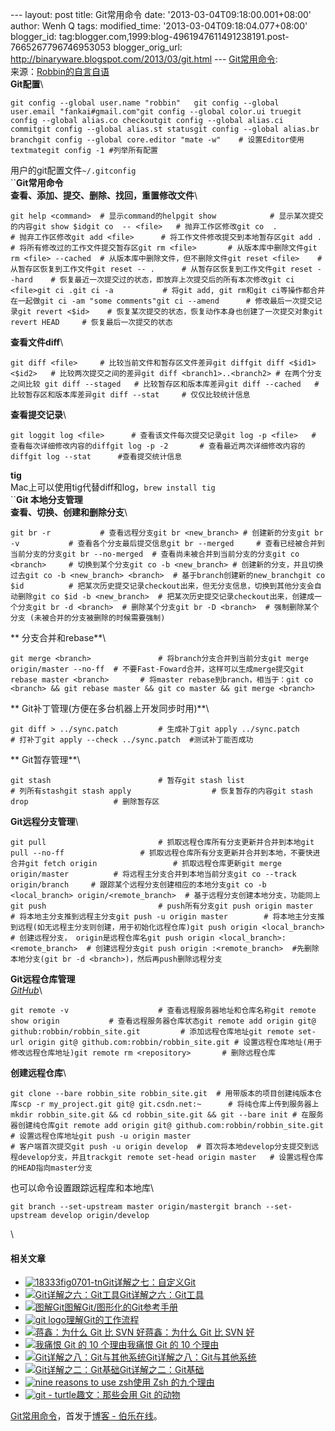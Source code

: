 --- layout: post title: Git常用命令 date:
'2013-03-04T09:18:00.001+08:00' author: Wenh Q tags: modified\_time:
'2013-03-04T09:18:04.077+08:00' blogger\_id:
tag:blogger.com,1999:blog-4961947611491238191.post-7665267796746953053
blogger\_orig\_url: http://binaryware.blogspot.com/2013/03/git.html ---
[Git常用命令](http://blog.jobbole.com/34503/?utm_source=rss&utm_medium=rss&utm_campaign=git%25e5%25b8%25b8%25e7%2594%25a8%25e5%2591%25bd%25e4%25bb%25a4):
\
来源：[Robbin的自言自语](http://robbinfan.com/blog/34/git-common-command)\
**Git配置**\

    git config --global user.name "robbin"   git config --global user.email "fankai#gmail.com"git config --global color.ui truegit config --global alias.co checkoutgit config --global alias.ci commitgit config --global alias.st statusgit config --global alias.br branchgit config --global core.editor "mate -w"    # 设置Editor使用textmategit config -1 #列举所有配置

用户的git配置文件`~/.gitconfig`\
``**Git常用命令**\
**查看、添加、提交、删除、找回，重置修改文件**\

    git help <command>  # 显示command的helpgit show            # 显示某次提交的内容git show $idgit co  -- <file>   # 抛弃工作区修改git co  .           # 抛弃工作区修改git add <file>      # 将工作文件修改提交到本地暂存区git add .           # 将所有修改过的工作文件提交暂存区git rm <file>       # 从版本库中删除文件git rm <file> --cached  # 从版本库中删除文件，但不删除文件git reset <file>    # 从暂存区恢复到工作文件git reset -- .      # 从暂存区恢复到工作文件git reset --hard    # 恢复最近一次提交过的状态，即放弃上次提交后的所有本次修改git ci <file>git ci .git ci -a           # 将git add, git rm和git ci等操作都合并在一起做git ci -am "some comments"git ci --amend      # 修改最后一次提交记录git revert <$id>    # 恢复某次提交的状态，恢复动作本身也创建了一次提交对象git revert HEAD     # 恢复最后一次提交的状态

**查看文件diff**\

    git diff <file>     # 比较当前文件和暂存区文件差异git diffgit diff <$id1> <$id2>   # 比较两次提交之间的差异git diff <branch1>..<branch2> # 在两个分支之间比较 git diff --staged   # 比较暂存区和版本库差异git diff --cached   # 比较暂存区和版本库差异git diff --stat     # 仅仅比较统计信息

**查看提交记录**\

    git loggit log <file>      # 查看该文件每次提交记录git log -p <file>   # 查看每次详细修改内容的diffgit log -p -2       # 查看最近两次详细修改内容的diffgit log --stat      #查看提交统计信息

**tig**\
Mac上可以使用tig代替diff和log，`brew install tig`\
``**Git 本地分支管理**\
**查看、切换、创建和删除分支**\

    git br -r           # 查看远程分支git br <new_branch> # 创建新的分支git br -v           # 查看各个分支最后提交信息git br --merged     # 查看已经被合并到当前分支的分支git br --no-merged  # 查看尚未被合并到当前分支的分支git co <branch>     # 切换到某个分支git co -b <new_branch> # 创建新的分支，并且切换过去git co -b <new_branch> <branch>  # 基于branch创建新的new_branchgit co $id          # 把某次历史提交记录checkout出来，但无分支信息，切换到其他分支会自动删除git co $id -b <new_branch>  # 把某次历史提交记录checkout出来，创建成一个分支git br -d <branch>  # 删除某个分支git br -D <branch>  # 强制删除某个分支 (未被合并的分支被删除的时候需要强制)

** 分支合并和rebase**\

    git merge <branch>               # 将branch分支合并到当前分支git merge origin/master --no-ff  # 不要Fast-Foward合并，这样可以生成merge提交git rebase master <branch>       # 将master rebase到branch，相当于：git co <branch> && git rebase master && git co master && git merge <branch>

** Git补丁管理(方便在多台机器上开发同步时用)**\

    git diff > ../sync.patch         # 生成补丁git apply ../sync.patch          # 打补丁git apply --check ../sync.patch  #测试补丁能否成功

** Git暂存管理**\

    git stash                        # 暂存git stash list                   # 列所有stashgit stash apply                  # 恢复暂存的内容git stash drop                   # 删除暂存区

**Git远程分支管理**\

    git pull                         # 抓取远程仓库所有分支更新并合并到本地git pull --no-ff                 # 抓取远程仓库所有分支更新并合并到本地，不要快进合并git fetch origin                 # 抓取远程仓库更新git merge origin/master          # 将远程主分支合并到本地当前分支git co --track origin/branch     # 跟踪某个远程分支创建相应的本地分支git co -b <local_branch> origin/<remote_branch>  # 基于远程分支创建本地分支，功能同上git push                         # push所有分支git push origin master           # 将本地主分支推到远程主分支git push -u origin master        # 将本地主分支推到远程(如无远程主分支则创建，用于初始化远程仓库)git push origin <local_branch>   # 创建远程分支， origin是远程仓库名git push origin <local_branch>:<remote_branch>  # 创建远程分支git push origin :<remote_branch>  #先删除本地分支(git br -d <branch>)，然后再push删除远程分支

**Git远程仓库管理**\
*[GitHub](http://blog.jobbole.com/6492/ "GitHub如何运作：时间并不决定一切")*\

    git remote -v                    # 查看远程服务器地址和仓库名称git remote show origin           # 查看远程服务器仓库状态git remote add origin git@ github:robbin/robbin_site.git         # 添加远程仓库地址git remote set-url origin git@ github.com:robbin/robbin_site.git # 设置远程仓库地址(用于修改远程仓库地址)git remote rm <repository>       # 删除远程仓库

**创建远程仓库**\

    git clone --bare robbin_site robbin_site.git  # 用带版本的项目创建纯版本仓库scp -r my_project.git git@ git.csdn.net:~      # 将纯仓库上传到服务器上mkdir robbin_site.git && cd robbin_site.git && git --bare init # 在服务器创建纯仓库git remote add origin git@ github.com:robbin/robbin_site.git    # 设置远程仓库地址git push -u origin master                                      # 客户端首次提交git push -u origin develop  # 首次将本地develop分支提交到远程develop分支，并且trackgit remote set-head origin master   # 设置远程仓库的HEAD指向master分支

也可以命令设置跟踪远程库和本地库\

    git branch --set-upstream master origin/mastergit branch --set-upstream develop origin/develop

\

#### 相关文章

-   [![18333fig0701-tn](http://blog.jobbole.com/wp-content/uploads/2012/08/18333fig0701-tn-150x150.png)](http://blog.jobbole.com/26131/)[Git详解之七：自定义Git](http://blog.jobbole.com/26131/)
-   [![Git详解之六：Git工具](http://blog.jobbole.com/wp-content/uploads/2013/03/20120201122440_167-150x131.png)](http://blog.jobbole.com/26112/)[Git详解之六：Git工具](http://blog.jobbole.com/26112/)
-   [![图解Git](http://blog.jobbole.com/wp-content/uploads/2012/06/basic-usage.svg_-150x150.png)](http://blog.jobbole.com/22647/)[图解Git/图形化的Git参考手册](http://blog.jobbole.com/22647/)
-   [![git
    logo](http://blog.jobbole.com/wp-content/uploads/2012/07/git-logo-150x150.jpg)](http://blog.jobbole.com/24379/)[理解Git的工作流程](http://blog.jobbole.com/24379/)
-   [![蒋鑫：为什么 Git 比 SVN
    好](http://blog.jobbole.com/wp-content/uploads/2012/05/git-pony-svn-ogre-150x150.png)](http://blog.jobbole.com/20069/)[蒋鑫：为什么
    Git 比 SVN 好](http://blog.jobbole.com/20069/)
-   [![我痛恨 Git 的 10
    个理由](http://blog.jobbole.com/wp-content/uploads/2012/03/10-things-I-hate-about-Git01-150x150.png)](http://blog.jobbole.com/15023/)[我痛恨
    Git 的 10 个理由](http://blog.jobbole.com/15023/)
-   [![Git详解之八：Git与其他系统](http://blog.jobbole.com/wp-content/uploads/2012/07/git-logo.jpg)](http://blog.jobbole.com/26198/)[Git详解之八：Git与其他系统](http://blog.jobbole.com/26198/)
-   [![Git详解之二：Git基础](http://blog.jobbole.com/wp-content/uploads/2012/08/20120201121432_845-150x150.png)](http://blog.jobbole.com/25808/)[Git详解之二：Git基础](http://blog.jobbole.com/25808/)
-   [![nine reasons to use
    zsh](http://blog.jobbole.com/wp-content/uploads/2012/09/nine-reasons-to-use-zsh-150x150.png)](http://blog.jobbole.com/28829/)[使用
    Zsh 的九个理由](http://blog.jobbole.com/28829/)
-   [![git -
    turtle](http://blog.jobbole.com/wp-content/uploads/2012/05/git-turtle-150x150.gif)](http://blog.jobbole.com/20123/)[趣文：那些会用
    Git 的动物](http://blog.jobbole.com/20123/)

[Git常用命令](http://blog.jobbole.com/34503/)，首发于[博客 -
伯乐在线](http://blog.jobbole.com/)。
